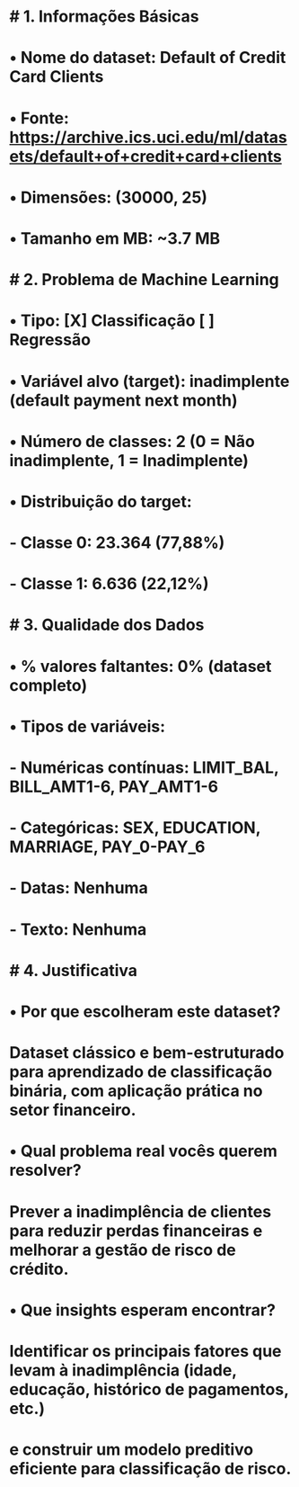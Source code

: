 # # 1. Informações Básicas
# • Nome do dataset: Default of Credit Card Clients
# • Fonte: https://archive.ics.uci.edu/ml/datasets/default+of+credit+card+clients
# • Dimensões: (30000, 25)
# • Tamanho em MB: ~3.7 MB

# # 2. Problema de Machine Learning
# • Tipo: [X] Classificação [ ] Regressão
# • Variável alvo (target): inadimplente (default payment next month)
# • Número de classes: 2 (0 = Não inadimplente, 1 = Inadimplente)
# • Distribuição do target:
#   - Classe 0: 23.364 (77,88%)
#   - Classe 1: 6.636 (22,12%)

# # 3. Qualidade dos Dados
# • % valores faltantes: 0% (dataset completo)
# • Tipos de variáveis:
#   - Numéricas contínuas: LIMIT_BAL, BILL_AMT1-6, PAY_AMT1-6
#   - Categóricas: SEX, EDUCATION, MARRIAGE, PAY_0-PAY_6
#   - Datas: Nenhuma
#   - Texto: Nenhuma

# # 4. Justificativa
# • Por que escolheram este dataset?
#   Dataset clássico e bem-estruturado para aprendizado de classificação binária, com aplicação prática no setor financeiro.

# • Qual problema real vocês querem resolver?
#   Prever a inadimplência de clientes para reduzir perdas financeiras e melhorar a gestão de risco de crédito.

# • Que insights esperam encontrar?
#   Identificar os principais fatores que levam à inadimplência (idade, educação, histórico de pagamentos, etc.)
#   e construir um modelo preditivo eficiente para classificação de risco.